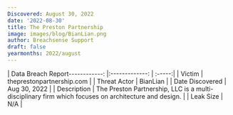 ```yaml
---
Discovered: August 30, 2022
date: '2022-08-30'
title: The Preston Partnership
image: images/blog/BianLian.png
author: Breachsense Support
draft: false
yearmonths: 2022/august
---
```


| Data Breach Report------------:     |:-------------:    | :-----:|
| Victim      | theprestonpartnership.com      | 
| Threat Actor      | BianLian      | 
| Date Discovered      | Aug 30, 2022      | 
| Description      | The Preston Partnership, LLC is a multi-disciplinary firm which focuses on architecture and design.      | 
| Leak Size      | N/A      | 


